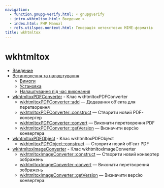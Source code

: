```yaml
---
navigation:
  - function.gnupg-verify.html: « gnupgverify
  - intro.wkhtmltox.html: Введение »
  - index.html: PHP Manual
  - refs.utilspec.nontext.html: Генерація нетекстових MIME-форматів
title: wkhtmltox
---
```

# wkhtmltox

-   [Введение](intro.wkhtmltox.html)
-   [Встановлення та налаштування](wkhtmltox.setup.html)
    -   [Вимоги](wkhtmltox.requirements.html)
    -   [Установка](wkhtmltox.installation.html)
    -   [Налаштування під час виконання](wkhtmltox.configuration.html)
-   [wkhtmltoxPDFConverter](class.wkhtmltox-pdf-converter.html) - Клас wkhtmltoxPDFConverter
    -   [wkhtmltoxPDFConverter::add](wkhtmltox-pdf-converter.add.html) — Додавання об'єкта для перетворення
    -   [wkhtmltoxPDFConverter::construct](wkhtmltox-pdf-converter.construct.html) — Створити новий PDF-конвертер
    -   [wkhtmltoxPDFConverter::convert](wkhtmltox-pdf-converter.convert.html) — Виконати перетворення PDF
    -   [wkhtmltoxPDFConverter::getVersion](wkhtmltox-pdf-converter.getversion.html) — Визначити версію конвертера
-   [wkhtmltoxPDFObject](class.wkhtmltox-pdf-object.html) - Клас wkhtmltoxPDFObject
    -   [wkhtmltoxPDFObject::construct](wkhtmltox-pdf-object.construct.html) — Створити новий об'єкт PDF
-   [wkhtmltoxImageConverter](class.wkhtmltox-image-converter.html) - Клас wkhtmltoxImageConverter
    -   [wkhtmltoxImageConverter::construct](wkhtmltox-image-converter.construct.html) — Створити новий конвертер зображень
    -   [wkhtmltoxImageConverter::convert](wkhtmltox-image-converter.convert.html) — Виконати перетворення зображень
    -   [wkhtmltoxImageConverter::getVersion](wkhtmltox-image-converter.getversion.html) — Визначити версію конвертера

